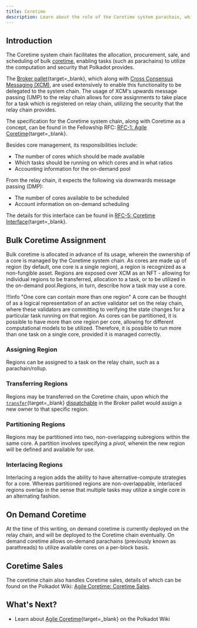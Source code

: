 ```yaml
---
title: Coretime
description: Learn about the role of the Coretime system parachain, which facilitates the sale, purchase, assignment, and mechanisms of bulk coretime.
---
```


## Introduction

The Coretime system chain facilitates the allocation, procurement, sale, and scheduling of bulk [coretime](../../glossary.md#coretime), enabling tasks (such as parachains) to utilize the computation and security that Polkadot provides. 

The [Broker pallet](https://paritytech.github.io/polkadot-sdk/master/pallet_broker/index.html){target=_blank}, which along with [Cross Consensus Messaging (XCM)](todo:addlink), are used extensively to enable this functionality to be delegated to the system chain. The usage of XCM's upwards message passing (UMP) to the relay chain allows for core assignments to take place for a task which is registered on relay chain, utilizing the security that the relay chain provides.

The specification for the Coretime system chain, along with Coretime as a concept, can be found in the Fellowship RFC: [RFC-1: Agile Coretime](https://github.com/polkadot-fellows/RFCs/blob/main/text/0001-agile-coretime.md){target=_blank}. 

Besides core management, its responsibilities include: 

- The number of cores which should be made available
- Which tasks should be running on which cores and in what ratios
- Accounting information for the on-demand pool

From the relay chain, it expects the following via downwards message passing (DMP):

- The number of cores available to be scheduled
- Account information on on-demand scheduling

The details for this interface can be found in [RFC-5: Coretime Interface](https://github.com/polkadot-fellows/RFCs/blob/main/text/0005-coretime-interface.md){target=_blank}.

## Bulk Coretime Assignment

Bulk coretime is allocated in advance of its usage, wherein the ownership of a core is managed by the Coretime system chain. As cores are made up of region (by default, one core is a single region), a region is recognized as a non-fungible asset. Regions are exposed over XCM as an NFT - allowing for individual regions to be transferred, allocation to a task, or to be utilized in the on-demand pool.Regions, in turn, describe how a task may use a core.

!!!info "One core can contain more than one region"
    A core can be thought of as a logical representation of an active validator set on the relay chain, where these validators are committing to verifying the state changes for a particular task running on that region. As cores can be partitioned, it is possible to have more than one region per core, allowing for different computational models to be utilized. Therefore, it is possible to run more than one task on a single core, provided it is managed correctly.

<!-- TODO: Some sort of diagram of this would be pretty helpful, maybe -->

### Assigning Region

Regions can be assigned to a task on the relay chain, such as a parachain/rollup. 

### Transferring Regions

Regions may be transferred on the Coretime chain, upon which the [`transfer`](https://paritytech.github.io/polkadot-sdk/master/pallet_broker/pallet/dispatchables/fn.transfer.html){target=_blank} [dispatchable](../../glossary.md#dispatchable) in the Broker pallet would assign a new owner to that specific region.

### Partitioning Regions

Regions may be partitioned into two, non-overlapping subregions within the same core. A partition involves specifying a *pivot*, wherein the new region will be defined and available for use.

### Interlacing Regions

Interlacing a region adds the ability to have alternative-compute strategies for a core. Whereas partitioned regions are non-overlappable, interlaced regions overlap in the sense that multiple tasks may utilize a single core in an alternating fashion.

## On Demand Coretime

At the time of this writing, on demand coretime is currently deployed on the relay chain, and will be deployed to the Coretime chain eventually. On demand coretime allows on-demand parachains (previously known as parathreads) to utilize available cores on a per-block basis.

## Coretime Sales

The coretime chain also handles Coretime sales, details of which can be found on the Polkadot Wiki: [Agile Coretime: Coretime Sales](https://wiki.polkadot.network/docs/learn-agile-coretime#coretime-sales).

## What's Next?

- Learn about [Agile Coretime](https://wiki.polkadot.network/docs/learn-agile-coretime#coretime-sales){target=_blank} on the Polkadot Wiki